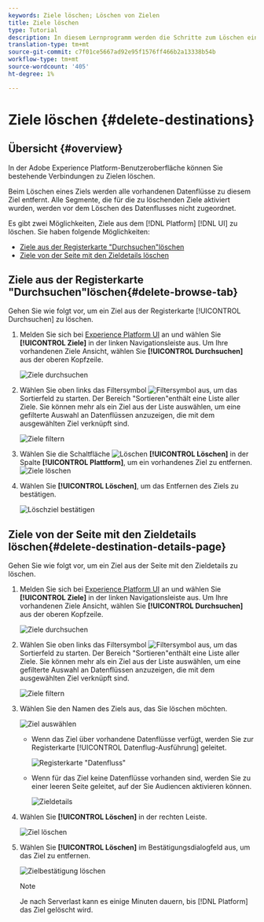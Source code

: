 ```yaml
---
keywords: Ziele löschen; Löschen von Zielen
title: Ziele löschen
type: Tutorial
description: In diesem Lernprogramm werden die Schritte zum Löschen eines vorhandenen Ziels in der Adobe Experience Platform-Benutzeroberfläche Liste
translation-type: tm+mt
source-git-commit: c7f01ce5667ad92e95f1576ff466b2a13338b54b
workflow-type: tm+mt
source-wordcount: '405'
ht-degree: 1%

---
```



# Ziele löschen {#delete-destinations}

## Übersicht {#overview}

In der Adobe Experience Platform-Benutzeroberfläche können Sie bestehende Verbindungen zu Zielen löschen.

Beim Löschen eines Ziels werden alle vorhandenen Datenflüsse zu diesem Ziel entfernt. Alle Segmente, die für die zu löschenden Ziele aktiviert wurden, werden vor dem Löschen des Datenflusses nicht zugeordnet.

Es gibt zwei Möglichkeiten, Ziele aus dem [!DNL Platform] [!DNL UI] zu löschen. Sie haben folgende Möglichkeiten:

* [Ziele aus der   Registerkarte &quot;Durchsuchen&quot;löschen](#delete-browse-tab)
* [Ziele von der Seite mit den Zieldetails löschen](#delete-destination-details-page)

## Ziele aus der Registerkarte &quot;Durchsuchen&quot;löschen{#delete-browse-tab}

Gehen Sie wie folgt vor, um ein Ziel aus der Registerkarte [!UICONTROL Durchsuchen] zu löschen.

1. Melden Sie sich bei [Experience Platform UI](https://platform.adobe.com/) an und wählen Sie **[!UICONTROL Ziele]** in der linken Navigationsleiste aus. Um Ihre vorhandenen Ziele Ansicht, wählen Sie **[!UICONTROL Durchsuchen]** aus der oberen Kopfzeile.

   ![Ziele durchsuchen](../assets/ui/delete-destinations/browse-destinations.png)

2. Wählen Sie oben links das Filtersymbol ![Filtersymbol](../assets/ui/delete-destinations/filter.png) aus, um das Sortierfeld zu starten. Der Bereich &quot;Sortieren&quot;enthält eine Liste aller Ziele. Sie können mehr als ein Ziel aus der Liste auswählen, um eine gefilterte Auswahl an Datenflüssen anzuzeigen, die mit dem ausgewählten Ziel verknüpft sind.

   ![Ziele filtern](../assets/ui/delete-destinations/filter-destinations.png)

3. Wählen Sie die Schaltfläche ![Löschen](../assets/ui/delete-destinations/delete-icon.png) **[!UICONTROL Löschen]** in der Spalte **[!UICONTROL Plattform]**, um ein vorhandenes Ziel zu entfernen.
   ![Ziele löschen](../assets/ui/delete-destinations/delete-destinations.png)

4. Wählen Sie **[!UICONTROL Löschen]**, um das Entfernen des Ziels zu bestätigen.

   ![Löschziel bestätigen](../assets/ui/delete-destinations/delete-destinations-confirm.png)


## Ziele von der Seite mit den Zieldetails löschen{#delete-destination-details-page}

Gehen Sie wie folgt vor, um ein Ziel aus der Seite mit den Zieldetails zu löschen.

1. Melden Sie sich bei [Experience Platform UI](https://platform.adobe.com/) an und wählen Sie **[!UICONTROL Ziele]** in der linken Navigationsleiste aus. Um Ihre vorhandenen Ziele Ansicht, wählen Sie **[!UICONTROL Durchsuchen]** aus der oberen Kopfzeile.

   ![Ziele durchsuchen](../assets/ui/delete-destinations/browse-destinations.png)

2. Wählen Sie oben links das Filtersymbol ![Filtersymbol](../assets/ui/delete-destinations/filter.png) aus, um das Sortierfeld zu starten. Der Bereich &quot;Sortieren&quot;enthält eine Liste aller Ziele. Sie können mehr als ein Ziel aus der Liste auswählen, um eine gefilterte Auswahl an Datenflüssen anzuzeigen, die mit dem ausgewählten Ziel verknüpft sind.

   ![Ziele filtern](../assets/ui/delete-destinations/filter-destinations.png)

3. Wählen Sie den Namen des Ziels aus, das Sie löschen möchten.

   ![Ziel auswählen](../assets/ui/delete-destinations/delete-destination-select.png)

   * Wenn das Ziel über vorhandene Datenflüsse verfügt, werden Sie zur Registerkarte [!UICONTROL Datenflug-Ausführung] geleitet.

      ![Registerkarte &quot;Datenfluss&quot;](../assets/ui/delete-destinations/destination-details-dataflows.png)

   * Wenn für das Ziel keine Datenflüsse vorhanden sind, werden Sie zu einer leeren Seite geleitet, auf der Sie Audiencen aktivieren können.

      ![Zieldetails](../assets/ui/delete-destinations/destination-details-empty.png)


4. Wählen Sie **[!UICONTROL Löschen]** in der rechten Leiste.

   ![Ziel löschen](../assets/ui/delete-destinations/delete-destinations-button.png)

5. Wählen Sie **[!UICONTROL Löschen]** im Bestätigungsdialogfeld aus, um das Ziel zu entfernen.

   ![Zielbestätigung löschen](..//assets/ui/delete-destinations/delete-destinations-delete.png)

   >[!NOTE]
   >
   >Je nach Serverlast kann es einige Minuten dauern, bis [!DNL Platform] das Ziel gelöscht wird.